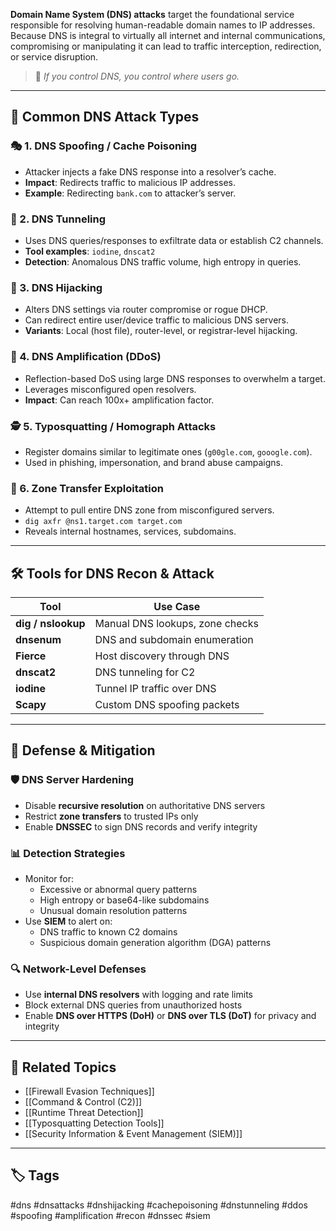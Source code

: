 **Domain Name System (DNS) attacks** target the foundational service responsible for resolving human-readable domain names to IP addresses. Because DNS is integral to virtually all internet and internal communications, compromising or manipulating it can lead to traffic interception, redirection, or service disruption.

> 🧠 *If you control DNS, you control where users go.*

---

## 🧱 Common DNS Attack Types

### 🎭 1. **DNS Spoofing / Cache Poisoning**
- Attacker injects a fake DNS response into a resolver’s cache.
- **Impact**: Redirects traffic to malicious IP addresses.
- **Example**: Redirecting `bank.com` to attacker’s server.

### 📡 2. **DNS Tunneling**
- Uses DNS queries/responses to exfiltrate data or establish C2 channels.
- **Tool examples**: `iodine`, `dnscat2`
- **Detection**: Anomalous DNS traffic volume, high entropy in queries.

### 🔄 3. **DNS Hijacking**
- Alters DNS settings via router compromise or rogue DHCP.
- Can redirect entire user/device traffic to malicious DNS servers.
- **Variants**: Local (host file), router-level, or registrar-level hijacking.

### 🚫 4. **DNS Amplification (DDoS)**
- Reflection-based DoS using large DNS responses to overwhelm a target.
- Leverages misconfigured open resolvers.
- **Impact**: Can reach 100x+ amplification factor.

### 🕵️ 5. **Typosquatting / Homograph Attacks**
- Register domains similar to legitimate ones (`g00gle.com`, `gooogle.com`).
- Used in phishing, impersonation, and brand abuse campaigns.

### 🧪 6. **Zone Transfer Exploitation**
- Attempt to pull entire DNS zone from misconfigured servers.
- `dig axfr @ns1.target.com target.com`
- Reveals internal hostnames, services, subdomains.

---

## 🛠 Tools for DNS Recon & Attack

| Tool         | Use Case                                 |
|--------------|-------------------------------------------|
| **dig / nslookup** | Manual DNS lookups, zone checks         |
| **dnsenum**   | DNS and subdomain enumeration            |
| **Fierce**    | Host discovery through DNS               |
| **dnscat2**   | DNS tunneling for C2                     |
| **iodine**    | Tunnel IP traffic over DNS               |
| **Scapy**     | Custom DNS spoofing packets              |

---

## 🔐 Defense & Mitigation

### 🛡 DNS Server Hardening

- Disable **recursive resolution** on authoritative DNS servers
- Restrict **zone transfers** to trusted IPs only
- Enable **DNSSEC** to sign DNS records and verify integrity

### 📊 Detection Strategies

- Monitor for:
  - Excessive or abnormal query patterns
  - High entropy or base64-like subdomains
  - Unusual domain resolution patterns
- Use **SIEM** to alert on:
  - DNS traffic to known C2 domains
  - Suspicious domain generation algorithm (DGA) patterns

### 🔍 Network-Level Defenses

- Use **internal DNS resolvers** with logging and rate limits
- Block external DNS queries from unauthorized hosts
- Enable **DNS over HTTPS (DoH)** or **DNS over TLS (DoT)** for privacy and integrity

---

## 🧩 Related Topics

- [[Firewall Evasion Techniques]]
- [[Command & Control (C2)]]
- [[Runtime Threat Detection]]
- [[Typosquatting Detection Tools]]
- [[Security Information & Event Management (SIEM)]]

---

## 🏷 Tags

#dns #dnsattacks #dnshijacking #cachepoisoning #dnstunneling #ddos #spoofing #amplification #recon #dnssec #siem

